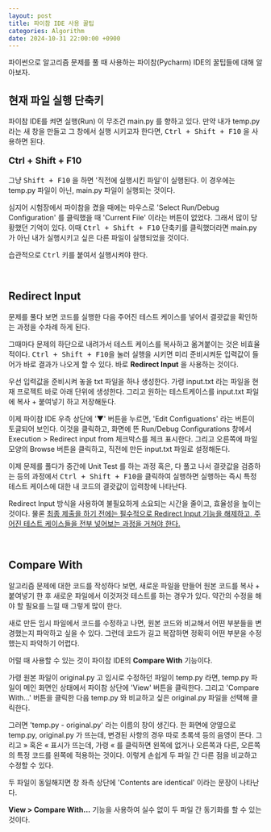 ```yaml
---
layout: post
title: 파이참 IDE 사용 꿀팁
categories: Algorithm
date: 2024-10-31 22:00:00 +0900
---
```

파이썬으로 알고리즘 문제를 풀 때 사용하는 파이참(Pycharm) IDE의 꿀팁들에 대해 알아보자.

## 현재 파일 실행 단축키

파이참 IDE를 켜면 실행(Run) 이 무조건 main.py 를 향하고 있다. 만약 내가 temp.py 라는 새 창을 만들고 그 창에서 실행 시키고자 한다면, <kbd>Ctrl + Shift + F10</kbd> 을 사용하면 된다.

<p style="font-size: large"><b>Ctrl + Shift + F10</b></p>

그냥 <kbd>Shift + F10</kbd> 을 하면 '직전에 실행시킨 파일'이 실행된다. 이 경우에는 temp.py 파일이 아닌, main.py 파일이 실행되는 것이다.

심지어 시험장에서 파이참을 켰을 때에는 마우스로 'Select Run/Debug Configuration' 를 클릭했을 때 'Current File' 이라는 버튼이 없었다. 그래서 많이 당황했던 기억이 있다. 이때 <kbd>Ctrl + Shift + F10</kbd> 단축키를 클릭했더라면 main.py 가 아닌 내가 실행시키고 싶은 다른 파일이 실행되었을 것이다.

습관적으로 <kbd>Ctrl</kbd> 키를 붙여서 실행시켜야 한다.

<br>

## Redirect Input

문제를 풀다 보면 코드를 실행한 다음 주어진 테스트 케이스를 넣어서 결괏값을 확인하는 과정을 수차례 하게 된다. 

그때마다 문제의 하단으로 내려가서 테스트 케이스를 복사하고 옮겨붙이는 것은 비효율적이다. <kbd>Ctrl + Shift + F10</kbd>을 눌러 실행을 시키면 미리 준비시켜둔 입력값이 들어가 바로 결과가 나오게 할 수 있다. 바로 <b>Redirect Input</b> 을 사용하는 것이다.

우선 입력값을 준비시켜 놓을 txt 파일을 하나 생성한다. 가령 input.txt 라는 파일을 현재 프로젝트 바로 아래 단위에 생성한다. 그리고 원하는 테스트케이스를 input.txt 파일에 복사 + 붙여넣기 하고 저장해둔다.

이제 파이참 IDE 우측 상단에 '▼' 버튼을 누르면, 'Edit Configuations' 라는 버튼이 토글되어 보인다. 이것을 클릭하고, 화면에 뜬 Run/Debug Configurations 창에서 Execution > Redirect input from 체크박스를 체크 표시한다. 그리고 오른쪽에 파일 모양의 Browse 버튼을 클릭하고, 직전에 만든 input.txt 파일로 설정해둔다.

이제 문제를 풀다가 중간에 Unit Test 를 하는 과정 혹은, 다 풀고 나서 결괏값을 검증하는 등의 과정에서 <kbd>Ctrl + Shift + F10</kbd>을 클릭하여 실행하면 실행하는 즉시 특정 테스트 케이스에 대한 내 코드의 결괏값이 입력창에 나타난다.

Redirect Input 방식을 사용하여 불필요하게 소요되는 시간을 줄이고, 효율성을 높이는 것이다. 물론 <u>최종 제출을 하기 전에는 필수적으로 Redirect Input 기능을 해제하고, 주어진 테스트 케이스들을 전부 넣어보는 과정을 거쳐야 한다.</u>

<br>

## Compare With

알고리즘 문제에 대한 코드를 작성하다 보면, 새로운 파일을 만들어 원본 코드를 복사 + 붙여넣기 한 후 새로운 파일에서 이것저것 테스트를 하는 경우가 있다. 약간의 수정을 해야 할 필요를 느낄 때 그렇게 많이 한다.

새로 만든 임시 파일에서 코드를 수정하고 나면, 원본 코드와 비교해서 어떤 부분들을 변경했는지 파악하고 싶을 수 있다. 그런데 코드가 길고 복잡하면 정확히 어떤 부분을 수정했는지 파악하기 어렵다.

어럴 때 사용할 수 있는 것이 파이참 IDE의 <b>Compare With</b> 기능이다.

가령 원본 파일이 original.py 고 임시로 수정하던 파일이 temp.py 라면, temp.py 파일이 메인 화면인 상태에서 파이참 상단에 'View' 버튼을 클릭한다. 그리고 'Compare With...' 버튼을 클릭한 다음 temp.py 와 비교하고 싶은 original.py 파일을 선택해 클릭한다.

그러면 'temp.py - original.py' 라는 이름의 창이 생긴다. 한 화면에 양옆으로 temp.py, original.py 가 뜨는데, 변경된 사항의 경우 따로 초록색 등의 음영이 뜬다. 그리고 » 혹은 « 표시가 뜨는데, 가령 « 를 클릭하면 왼쪽에 없거나 오른쪽과 다른, 오른쪽의 특정 코드를 왼쪽에 적용하는 것이다. 이렇게 손쉽게 두 파일 간 다른 점을 비교하고 수정할 수 있다.

두 파일이 동일해지면 창 좌측 상단에 'Contents are identical' 이라는 문장이 나타난다.

<b>View > Compare With...</b> 기능을 사용하여 실수 없이 두 파일 간 동기화를 할 수 있는 것이다.

<br>

